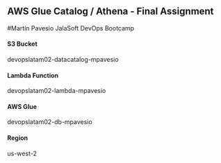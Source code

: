 ## AWS Glue Catalog / Athena - Final Assignment
#Martín Pavesio
JalaSoft DevOps Bootcamp

#### S3 Bucket
devopslatam02-datacatalog-mpavesio

#### Lambda Function
devopslatam02-lambda-mpavesio

#### AWS Glue
devopslatam02-db-mpavesio

#### Region
us-west-2 
